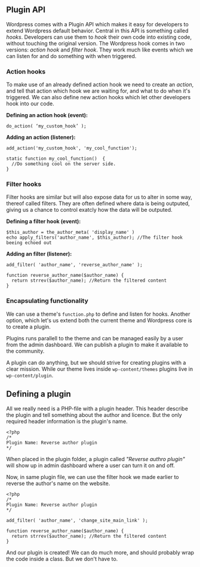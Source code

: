 ## Plugin API

Wordpress comes with a Plugin API which makes it easy for developers to extend Wordpress default behavior. Central in this API is something called *hooks*. Developers can use them to *hook* their own code into existing code, without touching the original version. The Wordpress hook comes in two versions: *action hook* and *filter hook*. They work much like events which we can listen for and do something with when triggered.

### Action hooks
To make use of an already defined action hook we need to create an *action*, and tell that action which hook we are waiting for, and what to do when it's triggered. We can also define new action hooks which let other developers hook into our code.

**Defining an action hook (event):**
	
    do_action( ‘my_custom_hook’ );

**Adding an action (listener):**

	add_action('my_custom_hook', 'my_cool_function');
    
    static function my_cool_function()  {
      //Do something cool on the server side.
    }

### Filter hooks
Filter hooks are similar but will also expose data for us to alter in some way, thereof called filters.
They are often defined where data is being outputed, giving us a chance to control exatcly how the data will be outputed.

**Defining a filter hook (event):**

	$this_author = the_author_meta( 'display_name' )
	echo apply_filters('author_name', $this_author); //The filter hook beeing echoed out
    
**Adding an filter (listener):**

    add_filter( 'author_name', 'reverse_author_name' );
    
    function reverse_author_name($author_name) {
      return strrev($author_name); //Return the filtered content
    }
    
 ### Encapsulating functionality
 
We can use a theme's `function.php` to define and listen for hooks. Another option, which let's us extend both the current theme and Wordpress core is to create a plugin.

Plugins runs parallell to the theme and can be managed easily by a user from the admin dashboard. We can publish a plugin to make it available to the community.

A plugin can do anything, but we should strive for creating plugins with a clear mission. While our theme lives inside `wp-content/themes` plugins live in `wp-content/plugin`.

## Defining a plugin

All we really need is a PHP-file with a plugin header. This header describe the plugin and tell something about the author and licence. But the only required header information is the plugin's name.

    <?php
    /*
    Plugin Name: Reverse author plugin
    */

When placed in the plugin folder, a plugin called *"Reverse authro plugin"* will show up in admin dashboard where a user can turn it on and off.

Now, in same plugin file, we can use the filter hook we made earlier to reverse the author's name on the website.

	<?php
	/*
	Plugin Name: Reverse author plugin
	*/

	add_filter( 'author_name', 'change_site_main_link' );
    
    function reverse_author_name($author_name) {
      return strrev($author_name); //Return the filtered content
    }
    
And our plugin is created! We can do much more, and should probably wrap the code inside a class. But we don't have to.
 
